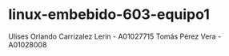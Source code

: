 # linux-embebido-603-equipo1
Ulises Orlando Carrizalez Lerin - A01027715
Tomás Pérez Vera - A01028008